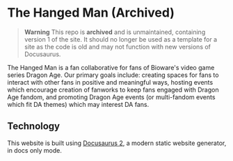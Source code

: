 # The Hanged Man (Archived)

> **Warning**
This repo is **archived** and is unmaintained, containing version 1 of the site.
It should no longer be used as a template for a site as the code is old and may
not function with new versions of Docusaurus.

The Hanged Man is a fan collaborative for fans of Bioware's video game series
Dragon Age. Our primary goals include: creating spaces for fans to interact with
other fans in positive and meaningful ways, hosting events which encourage
creation of fanworks to keep fans engaged with Dragon Age fandom, and promoting
Dragon Age events (or multi-fandom events which fit DA themes) which may
interest DA fans.

## Technology

This website is built using [Docusaurus 2](https://docusaurus.io/), a modern
static website generator, in docs only mode.
